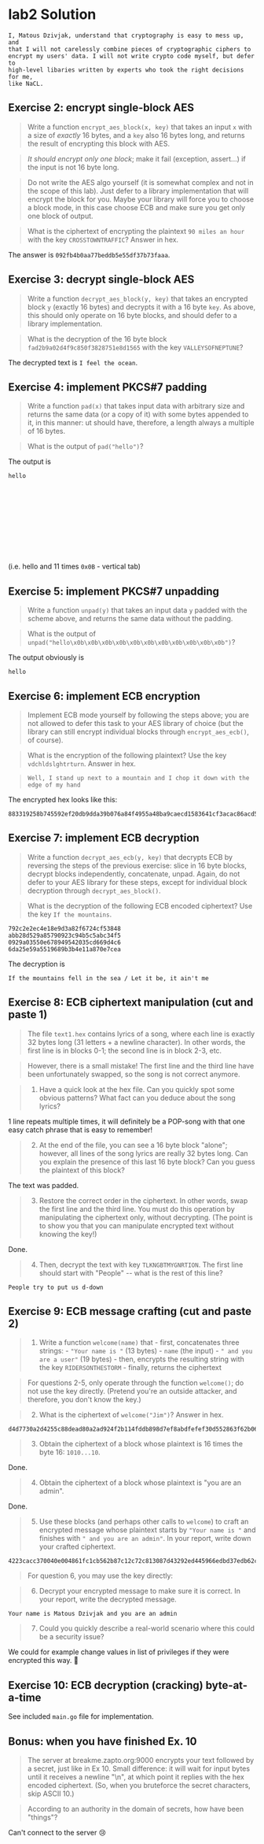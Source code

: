 # lab2 Solution

```text
I, Matous Dzivjak, understand that cryptography is easy to mess up, and
that I will not carelessly combine pieces of cryptographic ciphers to
encrypt my users' data. I will not write crypto code myself, but defer to
high-level libaries written by experts who took the right decisions for me,
like NaCL.
```

## Exercise 2: encrypt single-block AES

> Write a function `encrypt_aes_block(x, key)` that takes an input `x` with a size
  of _exactly_ 16 bytes, and a `key` also 16 bytes long, and returns the result of
  encrypting this block with AES.
  
> _It should encrypt only one block_; make it fail
  (exception, assert...) if the input is not 16 byte long.
  
> Do not write the AES algo yourself (it is somewhat complex and not in the scope
  of this lab). Just defer to a library implementation that will encrypt the block
  for you. Maybe your library will force you to choose a block mode, in this case
  choose ECB and make sure you get only one block of output.
  
> What is the ciphertext of encrypting the plaintext `90 miles an hour` with the
  key `CROSSTOWNTRAFFIC`? Answer in hex.

The answer is `092fb4b0aa77beddb5e55df37b73faaa`.

## Exercise 3: decrypt single-block AES

> Write a function `decrypt_aes_block(y, key)` that takes an encrypted
  block `y` (exactly 16 bytes) and decrypts it with a 16 byte `key`. As above, this should only
  operate on 16 byte blocks, and should defer to a library implementation.
  
> What is the decryption of the 16 byte block `fad2b9a02d4f9c850f3828751e8d1565`
  with the key `VALLEYSOFNEPTUNE`?

The decrypted text is `I feel the ocean`.

## Exercise 4: implement PKCS&#35;7 padding

> Write a function `pad(x)` that takes input data with arbitrary size and returns
  the same data (or a copy of it) with some bytes appended to it, in this manner:
  ut should have, therefore, a length always a multiple of 16 bytes.

> What is the output of `pad("hello")`?

The output is 
```text
hello












```

(i.e. hello and 11 times `0x0B` - vertical tab)

## Exercise 5: implement PKCS#7 unpadding

> Write a function `unpad(y)` that takes an input data `y` padded with
  the scheme above, and returns the same data without the padding.
  
> What is the output of `unpad("hello\x0b\x0b\x0b\x0b\x0b\x0b\x0b\x0b\x0b\x0b\x0b")`?

The output obviously is

```text
hello
```

## Exercise 6: implement ECB encryption

> Implement ECB mode yourself by following the steps above; you are not allowed to
  defer this task to your AES library of choice (but the library can still encrypt
  individual blocks through `encrypt_aes_ecb()`, of course).
 
> What is the encryption of the following plaintext? Use the key `vdchldslghtrturn`. Answer in hex.
  
>     Well, I stand up next to a mountain and I chop it down with the edge of my hand
  
The encrypted hex looks like this:
```text
883319258b745592ef20db9dda39b076a84f4955a48ba9caecd1583641cf3acac86acd5e5795de7895fab54481e9d8c3afc179c39412282eb8445ea2450e763df7282998a74baf19887c843b658f8891
```

## Exercise 7: implement ECB decryption

> Write a function `decrypt_aes_ecb(y, key)` that decrypts ECB by reversing the
  steps of the previous exercise: slice in 16 byte blocks, decrypt blocks
  independently, concatenate, unpad. Again, do not defer to your AES library for
  these steps, except for individual block decryption through
  `decrypt_aes_block()`.
  
> What is the decryption of the following ECB encoded ciphertext? Use the key `If the mountains`.
  
  ```text
  792c2e2ec4e18e9d3a82f6724cf53848
  abb28d529a85790923c94b5c5abc34f5
  0929a03550e678949542035cd669d4c6
  6da25e59a5519689b3b4e11a870e7cea
  ```     

The decryption is

```text
If the mountains fell in the sea / Let it be, it ain't me
```


## Exercise 8: ECB ciphertext manipulation (cut and paste 1)

> The file `text1.hex` contains lyrics of a song, where each line is exactly 32
  bytes long (31 letters + a newline character). In other words, the first line is
  in blocks 0-1; the second line is in block 2-3, etc.
  
> However, there is a small mistake! The first line and the third line have been
  unfortunately swapped, so the song is not correct anymore.

> 1. Have a quick look at the hex file. Can you quickly spot some obvious
    patterns? What fact can you deduce about the song lyrics?

1 line repeats multiple times, it will definitely be a POP-song with that
one easy catch phrase that is easy to remember!

> 2. At the end of the file, you can see a 16 byte block "alone"; however, all
     lines of the song lyrics are really 32 bytes long. Can you explain the
     presence of this last 16 byte block? Can you guess the plaintext of this
     block?

The text was padded.

> 3. Restore the correct order in the ciphertext. In other words, swap the first
     line and the third line. You must do this operation by manipulating the
     ciphertext only, without decrypting. (The point is to show you that you can
     manipulate encrypted text without knowing the key!)

Done.

> 4. Then, decrypt the text with key `TLKNGBTMYGNRTION`. The first line should
     start with "People" -- what is the rest of this line?

```text
People try to put us d-down    
```


## Exercise 9: ECB message crafting (cut and paste 2)

> 1. Write a function `welcome(name)` that 
      - first, concatenates three strings:
          - `"Your name is "` (13 bytes)
          - `name` (the input)
          - `" and you are a user"` (19 bytes)
      - then, encrypts the resulting string with the key `RIDERSONTHESTORM`
      - finally, returns the ciphertext

> For questions 2-5, only operate through the function `welcome()`; do
  not use the key directly. (Pretend you're an outside attacker, and
  therefore, you don't know the key.)

> 2. What is the ciphertext of `welcome("Jim")`? Answer in hex.

```text
d4d7730a2d4255c88dead80a2ad924f2b114fddb898d7ef8abdfefef30d552863f62b0605102e0186402df7666edcec7
```

> 3. Obtain the ciphertext of a block whose plaintext is 16 times the byte 16:
     `1010...10`.

Done.

> 4. Obtain the ciphertext of a block whose plaintext is "you are an admin".

Done.

> 5. Use these blocks (and perhaps other calls to `welcome`) to craft an encrypted
     message whose plaintext starts by `"Your name is "` and finishes with `" and you
     are an admin"`. In your report, write down your crafted ciphertext.

```text
4223cacc370040e004861fc1cb562b87c12c72c813087d43292ed445966edbd37edb62ceff6a92e3a59029a06e5e622b4e9eb1df207c25bebdcfc57385251689
```

> For question 6, you may use the key directly:

> 6. Decrypt your encrypted message to make sure it is correct. In your report,
     write the decrypted message.

```text
Your name is Matous Dzivjak and you are an admin
```

> 7. Could you quickly describe a real-world scenario where this could be a
     security issue?

We could for example change values in list of privileges if they were
encrypted this way. 🤷

## Exercise 10: ECB decryption (cracking) byte-at-a-time

See included `main.go` file for implementation.

## Bonus: when you have finished Ex. 10

> The server at breakme.zapto.org:9000 encrypts your text followed by a secret,
  just like in Ex 10. Small difference: it will wait for input bytes until it
  receives a newline "\\n", at which point it replies with the hex encoded
  ciphertext.  (So, when you bruteforce the secret characters, skip ASCII 10.)
  
> According to an authority in the domain of secrets, how have been "things"?

Can't connect to the server 😢
